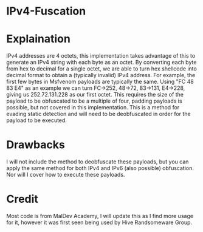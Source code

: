 # IPv4-Fuscation

# Explaination
IPv4 addresses are 4 octets, this implementation takes advantage of this to generate an IPv4 string with each byte as an octet. By converting each byte from hex to decimal for a single octet, we are able to turn hex shellcode into decimal format to obtain a (typically invalid) IPv4 address. For example, the first few bytes in Msfvenom payloads are typically the same. Using "FC 48 83 E4" as an example we can turn FC->252, 48->72, 83->131, E4->228, giving us 252.72.131.228 as our first octet. This requires the size of the payload to be obfuscated to be a multiple of four, padding payloads is possible, but not covered in this implementation. This is a method for evading static detection and will need to be deobfuscated in order for the payload to be executed.

# Drawbacks
I will not include the method to deobfuscate these payloads, but you can apply the same method for both IPv4 and IPv6 (also possible) obfuscation. Nor will I cover how to execute these payloads.

# Credit
Most code is from MalDev Academy, I will update this as I find more usage for it, however it was first seen being used by Hive Randsomeware Group.
